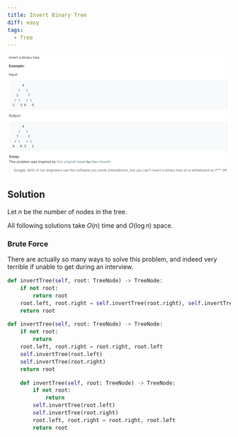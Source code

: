 ```yaml
---
title: Invert Binary Tree
diff: easy
tags:
  - Tree
---
```


<img class="medium-zoom" src="/algo/invert-binary-tree.png" alt="https://leetcode.com/problems/invert-binary-tree">

## Solution

Let $n$ be the number of nodes in the tree.

All following solutions take $O(n)$ time and $O(\log n)$ space.

### Brute Force

There are actually so many ways to solve this problem, and indeed very terrible if unable to get during an interview.

```py
def invertTree(self, root: TreeNode) -> TreeNode:
    if not root:
        return root
    root.left, root.right = self.invertTree(root.right), self.invertTree(root.left)
    return root
```

```py
def invertTree(self, root: TreeNode) -> TreeNode:
    if not root:
        return
    root.left, root.right = root.right, root.left
    self.invertTree(root.left)
    self.invertTree(root.right)
    return root
```

```py
    def invertTree(self, root: TreeNode) -> TreeNode:
        if not root:
            return
        self.invertTree(root.left)
        self.invertTree(root.right)
        root.left, root.right = root.right, root.left
        return root
```
